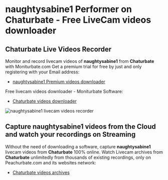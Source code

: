 # naughtysabine1 Performer on Chaturbate - Free LiveCam videos downloader

## Chaturbate Live Videos Recorder

Monitor and record livecam videos of **naughtysabine1** from **Chaturbate** with Moniturbate.com
Get a premium trial for free by just and only registering with your Email address:
* [naughtysabine1 Premium videos downloader](https://moniturbate.com/request-demo-licence-key.html)

Free livecam videos downloader - Moniturbate Software:
* [Chaturbate videos downloader](https://moniturbate.com/moniturbate-download-software.html)

![naughtysabine1 livecam videos recorder](https://peachurnet.com/templates/moniturbate-software.png)


## Capture naughtysabine1 videos from the Cloud and watch your recordings on Streaming

Without the need of downloading a software, capture **naughtysabine1** livecam videos from **Chaturbate** 100% online.
Watch Livecam archives from **Chaturbate** unlimitedly from thousands of existing recordings, only on Peachurbate.com and its websites network:
* [Chaturbate videos archives](https://peachurnet.com/)